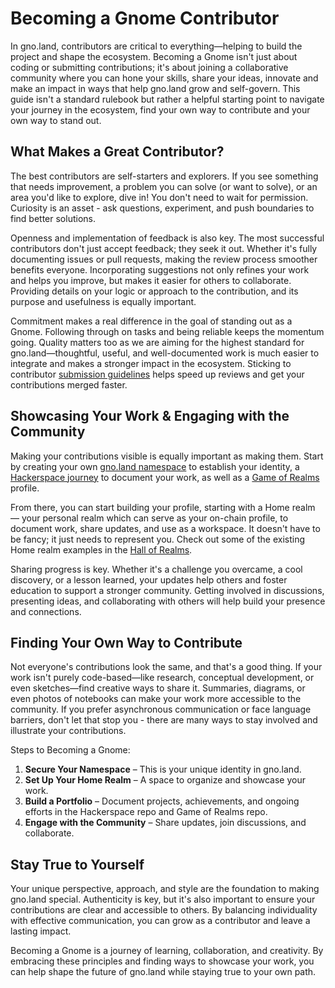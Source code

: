 # Becoming a Gnome Contributor

In gno.land, contributors are critical to everything—helping to build the
project and shape the ecosystem. Becoming a Gnome isn't just about coding or
submitting contributions; it's about joining a collaborative community where you
can hone your skills, share your ideas, innovate and make an impact in ways that
help gno.land grow and self-govern. This guide isn't a standard rulebook but
rather a helpful starting point to navigate your journey in the ecosystem, find
your own way to contribute and your own way to stand out.

## What Makes a Great Contributor?

The best contributors are self-starters and explorers. If you see something
that needs improvement, a problem you can solve (or want to solve), or an area
you'd like to explore, dive in! You don't need to wait for permission. Curiosity is
an asset - ask questions, experiment, and push boundaries to find better solutions.

Openness and implementation of feedback is also key. The most successful
contributors don't just accept feedback; they seek it out. Whether it's fully
documenting issues or pull requests, making the review process smoother benefits
everyone. Incorporating suggestions not only refines your work and helps you
improve, but makes it easier for others to collaborate. Providing details on
your logic or approach to the contribution, and its purpose and usefulness is
equally important.

Commitment makes a real difference in the goal of standing out as a Gnome.
Following through on tasks and being reliable keeps the momentum going. Quality
matters too as we are aiming for the highest standard for gno.land—thoughtful,
useful, and well-documented work is much easier to integrate and makes a stronger
impact in the ecosystem. Sticking to contributor
[submission guidelines](https://github.com/gnolang/gno/blob/master/CONTRIBUTING.md)
helps speed up reviews and get your contributions merged faster.

## Showcasing Your Work & Engaging with the Community

Making your contributions visible is equally important as making them. Start
by creating your own [gno.land namespace](../resources/gno-packages.md#package-path-structure)
to establish your identity, a [Hackerspace journey](https://github.com/gnolang/hackerspace/issues?q=sort:updated-desc%20is:issue%20is:open%20label:%22%F0%9F%8C%84%20journey%22)
to document your work, as well as a [Game of Realms](https://github.com/gnolang/game-of-realms) profile.

From there, you can start building your profile, starting with a
Home realm — your personal realm which can serve as your on-chain profile,
to document work, share updates, and use as a workspace. It doesn't have to be fancy;
it just needs to represent you. Check out some of the existing Home realm examples
in the [Hall of Realms](https://gno.land/r/leon/hor).

Sharing progress is key. Whether it's a challenge you overcame, a cool discovery,
or a lesson learned, your updates help others and foster education to support a
stronger community. Getting involved in discussions, presenting ideas, and
collaborating with others will help build your presence and connections.

## Finding Your Own Way to Contribute

Not everyone's contributions look the same, and that's a good thing. If your
work isn't purely code-based—like research, conceptual development, or even
sketches—find creative ways to share it. Summaries, diagrams, or even photos
of notebooks can make your work more accessible to the community. If you prefer
asynchronous communication or face language barriers, don't let that stop you -
there are many ways to stay involved and illustrate your contributions.

Steps to Becoming a Gnome:

1. **Secure Your Namespace** – This is your unique identity in gno.land.
2. **Set Up Your Home Realm** – A space to organize and showcase your work.
3. **Build a Portfolio** – Document projects, achievements, and ongoing efforts in the Hackerspace repo and Game of Realms repo.
4. **Engage with the Community** – Share updates, join discussions, and collaborate.

## Stay True to Yourself

Your unique perspective, approach, and style are the foundation to making gno.land
special. Authenticity is key, but it's also important to ensure your contributions
are clear and accessible to others. By balancing individuality with effective
communication, you can grow as a contributor and leave a lasting impact.

Becoming a Gnome is a journey of learning, collaboration, and
creativity. By embracing these principles and finding ways to showcase your work,
you can help shape the future of gno.land while staying true to your own path.
